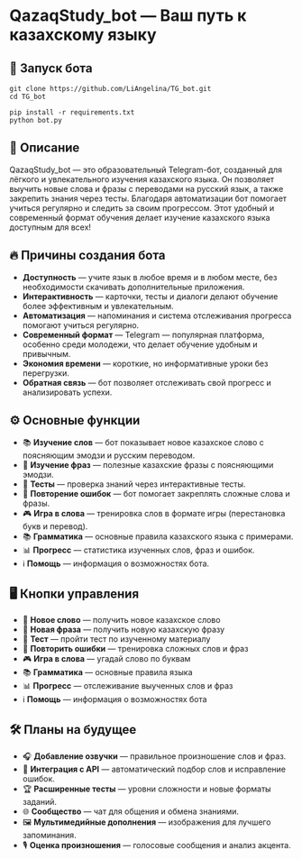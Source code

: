 # QazaqStudy_bot — Ваш путь к казахскому языку

## 🚀 Запуск бота
```
git clone https://github.com/LiAngelina/TG_bot.git
cd TG_bot
```

```
pip install -r requirements.txt 
python bot.py
```

## 📖 Описание
QazaqStudy_bot — это образовательный Telegram-бот, созданный для лёгкого и увлекательного изучения казахского языка. Он позволяет выучить новые слова и фразы с переводами на русский язык, а также закрепить знания через тесты. Благодаря автоматизации бот помогает учиться регулярно и следить за своим прогрессом. Этот удобный и современный формат обучения делает изучение казахского языка доступным для всех!

## 🔥 Причины создания бота
- **Доступность** — учите язык в любое время и в любом месте, без необходимости скачивать дополнительные приложения.
- **Интерактивность** — карточки, тесты и диалоги делают обучение более эффективным и увлекательным.
- **Автоматизация** — напоминания и система отслеживания прогресса помогают учиться регулярно.
- **Современный формат** — Telegram — популярная платформа, особенно среди молодежи, что делает обучение удобным и привычным.
- **Экономия времени** — короткие, но информативные уроки без перегрузки.
- **Обратная связь** — бот позволяет отслеживать свой прогресс и анализировать успехи.

## ⚙️ Основные функции
- 📚 **Изучение слов** — бот показывает новое казахское слово с поясняющим эмодзи и русским переводом.
- 💬 **Изучение фраз** — полезные казахские фразы с поясняющими эмодзи.
- 📝 **Тесты** — проверка знаний через интерактивные тесты.
- 🔁 **Повторение ошибок** — бот помогает закреплять сложные слова и фразы.
- 🎮 **Игра в слова** — тренировка слов в формате игры (перестановка букв и перевод).
- 📚 **Грамматика** — основные правила казахского языка с примерами.
- 📊 **Прогресс** — статистика изученных слов, фраз и ошибок.
- ℹ **Помощь** — информация о возможностях бота.

## 🖥️ Кнопки управления
- 📖 **Новое слово** — получить новое казахское слово
- 💬 **Новая фраза** — получить новую казахскую фразу
- 📝 **Тест** — пройти тест по изученному материалу
- 🔁 **Повторить ошибки** — тренировка сложных слов и фраз
- 🎮 **Игра в слова** — угадай слово по буквам
- 📚 **Грамматика** — основные правила языка
- 📊 **Прогресс** — отслеживание выученных слов и фраз
- ℹ **Помощь** — информация о возможностях бота

## 🛠 Планы на будущее
- 🎧 **Добавление озвучки** — правильное произношение слов и фраз.
- 🤖 **Интеграция с API** — автоматический подбор слов и исправление ошибок.
- 🏆 **Расширенные тесты** — уровни сложности и новые форматы заданий.
- 🌐 **Сообщество** — чат для общения и обмена знаниями.
- 🖼 **Мультимедийные дополнения** — изображения для лучшего запоминания.
- 🎙 **Оценка произношения** — голосовые сообщения и анализ акцента.



